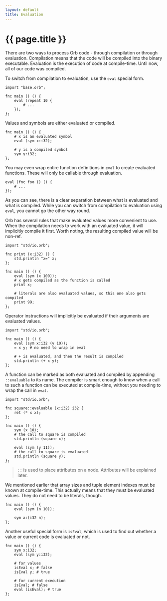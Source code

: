 ```yaml
---
layout: default
title: Evaluation
---
```

# {{ page.title }}

There are two ways to process Orb code - through compilation or through evaluation. Compilation means that the code will be compiled into the binary executable. Evaluation is the execution of code at compile-time. Until now, all of our code was compiled.

To switch from compilation to evaluation, use the `eval` special form.

```
import "base.orb";

fnc main () () {
    eval (repeat 10 {
        # ...
    });
};
```

Values and symbols are either evaluated or compiled.

```
fnc main () () {
    # x is an evaluated symbol
    eval (sym x:i32);

    # y is a compiled symbol
    sym y:i32;
};
```

You may even wrap entire function definitions in `eval` to create evaluated functions. These will only be callable through evaluation.

```
eval (fnc foo () () {
    # ...
});
```

As you can see, there is a clear separation between what is evaluated and what is compiled. While you can switch from compilation to evaluation using `eval`, you cannot go the other way round.

Orb has several rules that make evaluated values more convenient to use. When the compilation needs to work with an evaluated value, it will implicitly compile it first. Worth noting, the resulting compiled value will be non-ref.

```
import "std/io.orb";

fnc print (x:i32) () {
    std.println "x=" x;
};

fnc main () () {
    eval (sym (x 100));
    # x gets compiled as the function is called
    print x;

    # literals are also evaluated values, so this one also gets compiled
    print 99;
};
```

Operator instructions will implicitly be evaluated if their arguments are evaluated values.

```
import "std/io.orb";

fnc main () () {
    eval (sym x:i32 (y 10));
    = x y; # no need to wrap in eval

    # + is evaluated, and then the result is compiled
    std.println (+ x y);
};
```

A function can be marked as both evaluated and compiled by appending `::evaluable` to its name. The compiler is smart enough to know when a call to such a function can be executed at compile-time, without you needing to wrap the call in `eval`.

```
import "std/io.orb";

fnc square::evaluable (x:i32) i32 {
    ret (* x x);
};

fnc main () () {
    sym (x 10);
    # the call to square is compiled
    std.println (square x);

    eval (sym (y 11));
    # the call to square is evaluated
    std.println (square y);
};
```

> `::` is used to place attributes on a node. Attributes will be explained later.

We mentioned earlier that array sizes and tuple element indexes must be known at compile-time. This actually means that they must be evaluated values. They do not need to be literals, though.

```
fnc main () () {
    eval (sym (n 10));

    sym a:(i32 n);
};
```

Another useful special form is `isEval`, which is used to find out whether a value or current code is evaluated or not.

```
fnc main () () {
    sym x:i32;
    eval (sym y:i32);

    # for values
    isEval x; # false
    isEval y; # true

    # for current execution
    isEval; # false
    eval (isEval); # true
};
```